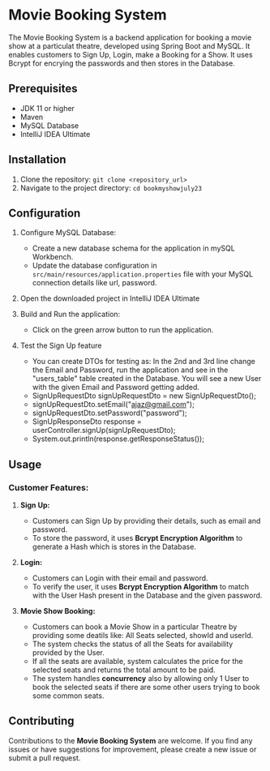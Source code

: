 # Movie Booking System

The Movie Booking System is a backend application for booking a movie show at a particulat theatre, developed using Spring Boot and MySQL. It enables customers to Sign Up, Login, make a Booking for a Show. It uses Bcrypt for encrying the passwords and then stores in the Database.

## Prerequisites

- JDK 11 or higher
- Maven
- MySQL Database
- IntelliJ IDEA Ultimate

## Installation

1. Clone the repository: `git clone <repository_url>`
2. Navigate to the project directory: `cd bookmyshowjuly23`

## Configuration

1. Configure MySQL Database:
   - Create a new database schema for the application in mySQL Workbench.
   - Update the database configuration in `src/main/resources/application.properties` file with your MySQL connection details like url, password.

2. Open the downloaded project in IntelliJ IDEA Ultimate
   
3. Build and Run the application:
   - Click on the green arrow button to run the application.

4. Test the Sign Up feature
   - You can create DTOs for testing as: In the 2nd and 3rd line change the Email and Password, run the application and see in the "users_table" table created in the Database. You will see a new User with the given Email and Password getting added.
   - SignUpRequestDto signUpRequestDto = new SignUpRequestDto();
   - signUpRequestDto.setEmail("ajaz@gmail.com");
   - signUpRequestDto.setPassword("password");
   - SignUpResponseDto response = userController.signUp(signUpRequestDto);
   - System.out.println(response.getResponseStatus());

## Usage

### Customer Features:

1. **Sign Up:**
   - Customers can Sign Up by providing their details, such as email and password.
   - To store the password, it uses **Bcrypt Encryption Algorithm** to generate a Hash which is stores in the Database.
2. **Login:**
   - Customers can Login with their email and password.
   - To verify the user, it uses **Bcrypt Encryption Algorithm** to match with the User Hash present in the Database and the given password.

2. **Movie Show Booking:**
   - Customers can book a Movie Show in a particular Theatre by providing some deatils like: All Seats selected, showId and userId.
   - The system checks the status of all the Seats for availability provided by the User.
   - If all the seats are available, system calculates the price for the selected seats and returns the total amount to be paid.
   - The system handles **concurrency** also by allowing only 1 User to book the selected seats if there are some other users trying to book some common seats.


## Contributing

Contributions to the **Movie Booking System** are welcome. If you find any issues or have suggestions for improvement, please create a new issue or submit a pull request.
